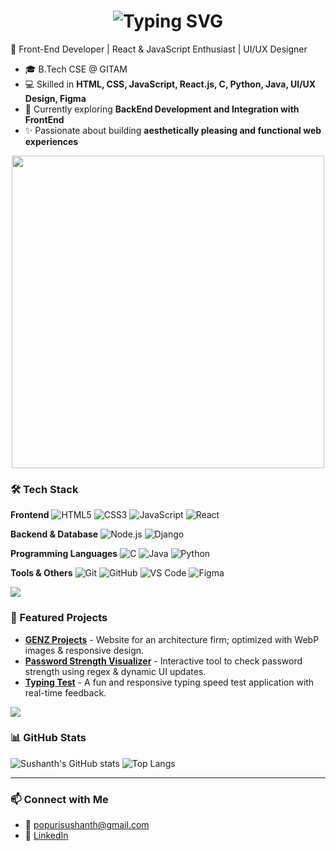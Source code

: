 <h1 align="center">
<img src="https://readme-typing-svg.herokuapp.com?font=Fira+Code&pause=1000&color=36BCF7&width=435&lines=Hi+%F0%9F%91%8B%2C+I'm+Sushanth;Front-End+Developer;React+%7C+JavaScript+%7C+UI%2FUX+Enthusiast" alt="Typing SVG" />
</h1>

🚀 Front-End Developer | React & JavaScript Enthusiast | UI/UX Designer

- 🎓 B.Tech CSE @ GITAM
- 💻 Skilled in **HTML, CSS, JavaScript, React.js, C, Python, Java, UI/UX Design, Figma**
- 🌱 Currently exploring **BackEnd Development and Integration with FrontEnd**
- ✨ Passionate about building **aesthetically pleasing and functional web experiences**

<p align="center">
<img src="https://raw.githubusercontent.com/rodrigograca31/rodrigograca31/master/assets/animated-flame-bar.gif" width="500" />
</p>

### 🛠️ Tech Stack

**Frontend**
![HTML5](https://img.shields.io/badge/HTML5-E34F26?logo=html5&logoColor=white)
![CSS3](https://img.shields.io/badge/CSS3-1572B6?logo=css3&logoColor=white)
![JavaScript](https://img.shields.io/badge/JavaScript-F7DF1E?logo=javascript&logoColor=black)
![React](https://img.shields.io/badge/React-20232A?logo=react&logoColor=61DAFB)

**Backend & Database**
![Node.js](https://img.shields.io/badge/Node.js-43853D?logo=node.js&logoColor=white)
![Django](https://img.shields.io/badge/Django-000000?logo=django&logoColor=white)

**Programming Languages**
![C](https://img.shields.io/badge/C-00599C?logo=c&logoColor=white)
![Java](https://img.shields.io/badge/Java-007396?logo=java&logoColor=white)
![Python](https://img.shields.io/badge/Python-3776AB?logo=python&logoColor=white)

**Tools & Others**
![Git](https://img.shields.io/badge/Git-F05032?logo=git&logoColor=white)
![GitHub](https://img.shields.io/badge/GitHub-181717?logo=github&logoColor=white)
![VS Code](https://img.shields.io/badge/VS_Code-0078D4?logo=visual-studio-code&logoColor=white)
![Figma](https://img.shields.io/badge/Figma-F24E1E?logo=figma&logoColor=white)

<img src="https://capsule-render.vercel.app/api?type=waving&color=0:36BCF7,100:9A36F7&height=120&section=footer" />

### 🌟 Featured Projects
- **[GENZ Projects](https://p-sushanth.github.io/GENZ-Projects/)** - Website for an architecture firm; optimized with WebP images & responsive design.
- **[Password Strength Visualizer](https://p-sushanth.github.io/Password-Strength-Visualizer/)** - Interactive tool to check password strength using regex & dynamic UI updates.
- **[Typing Test](https://p-sushanth.github.io/Typing-Test/)** - A fun and responsive typing speed test application with real-time feedback.

<img src="https://capsule-render.vercel.app/api?type=waving&color=0:36BCF7,100:9A36F7&height=120&section=footer" />

### 📊 GitHub Stats
![Sushanth's GitHub stats](https://github-readme-stats.vercel.app/api?username=P-Sushanth&show_icons=true&theme=radical)
![Top Langs](https://github-readme-stats.vercel.app/api/top-langs/?username=P-Sushanth&layout=compact&theme=radical)

---

### 📫 Connect with Me
- 📧 [popurisushanth@gmail.com](mailto:popurisushanth@gmail.com)
- 💼 [LinkedIn](in/p-sushanth-a04587312)
